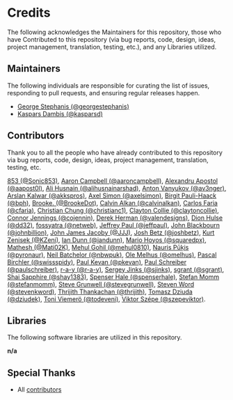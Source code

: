 # Credits

The following acknowledges the Maintainers for this repository, those who have Contributed to this repository (via bug reports, code, design, ideas, project management, translation, testing, etc.), and any Libraries utilized.

## Maintainers

The following individuals are responsible for curating the list of issues, responding to pull requests, and ensuring regular releases happen.

- [George Stephanis (@georgestephanis)](https://github.com/georgestephanis)
- [Kaspars Dambis (@kasparsd)](https://github.com/kasparsd)

## Contributors

Thank you to all the people who have already contributed to this repository via bug reports, code, design, ideas, project management, translation, testing, etc.

[853 (@Sonic853)](https://github.com/Sonic853), [Aaron Campbell (@aaroncampbell)](https://github.com/aaroncampbell), [Alexandru Apostol (@aapost0l)](https://github.com/aapost0l), [Ali Husnain (@alihusnainarshad)](https://github.com/alihusnainarshad), [Anton Vanyukov (@av3nger)](https://github.com/av3nger), [Arslan Kalwar (@akkspros)](https://github.com/akkspros), [Axel Simon (@axelsimon)](https://github.com/axelsimon), [Birgit Pauli-Haack (@bph)](https://github.com/bph), [Brooke. (@BrookeDot)](https://github.com/BrookeDot), [Calvin Alkan (@calvinalkan)](https://github.com/calvinalkan), [Carlos Faria (@cfaria)](https://github.com/cfaria), [Christian Chung (@christianc1)](https://github.com/christianc1), [Clayton Collie (@claytoncollie)](https://github.com/claytoncollie), [Connor Jennings (@cojennin)](https://github.com/cojennin), [Derek Herman (@valendesigns)](https://github.com/valendesigns), [Dion Hulse (@dd32)](https://github.com/dd32), [fossyatra (@netweb)](https://github.com/netweb), [Jeffrey Paul (@jeffpaul)](https://github.com/jeffpaul), [John Blackbourn (@johnbillion)](https://github.com/johnbillion), [John James Jacoby (@JJJ)](https://github.com/JJJ), [Josh Betz (@joshbetz)](https://github.com/joshbetz), [Kurt Zenisek (@KZeni)](https://github.com/KZeni), [Ian Dunn (@iandunn)](https://github.com/iandunn), [Mario Hoyos (@squaredpx)](https://github.com/squaredpx), [Mathesh (@Mati02K)](https://github.com/Mati02K), [Mehul Gohil (@mehul0810)](https://github.com/mehul0810), [Nauris Pūķis (@pyronaur)](https://github.com/pyronaur), [Neil Batchelor (@nbwpuk)](https://github.com/nbwpuk), [Ole Melhus (@omelhus)](https://github.com/omelhus), [Pascal Birchler (@swissspidy)](https://github.com/swissspidy), [Paul Kevan (@pkevan)](https://github.com/pkevan), [Paul Schreiber (@paulschreiber)](https://github.com/paulschreiber), [r-a-y (@r-a-y)](https://github.com/r-a-y), [Sergey Jinks (@sjinks)](https://github.com/sjinks), [sgrant (@sgrant)](https://github.com/sgrant), [Shai Sapphire (@shay1383)](https://github.com/shay1383), [Spenser Hale (@spenserhale)](https://github.com/spenserhale), [Stefan Momm (@stefanmomm)](https://github.com/stefanmomm), [Steve Grunwell (@stevegrunwell)](https://github.com/stevegrunwell), [Steven Word (@stevenkword)](https://github.com/stevenkword), [Thrijith Thankachan (@thrijith)](https://github.com/thrijith), [Tomasz Dziuda (@dziudek)](https://github.com/dziudek), [Toni Viemerö (@todeveni)](https://github.com/todeveni), [Viktor Szépe (@szepeviktor)](https://github.com/szepeviktor).

## Libraries

The following software libraries are utilized in this repository.

**n/a**

## Special Thanks
- All [contributors](https://github.com/WordPress/two-factor/graphs/contributors)


